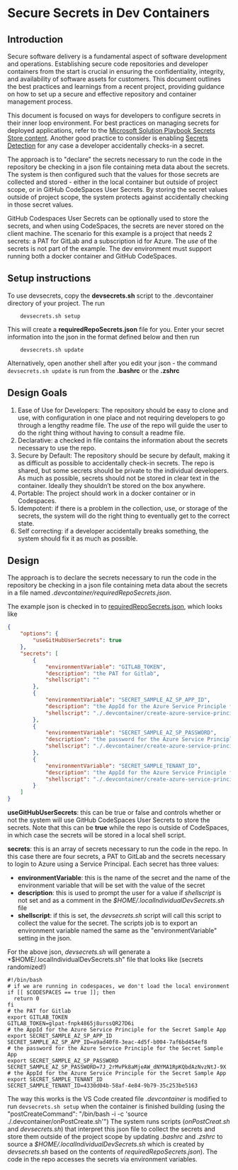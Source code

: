 # Secure Secrets in Dev Containers

## Introduction

Secure software delivery is a fundamental aspect of software development and operations. Establishing secure code repositories and developer containers from the start is crucial in ensuring the confidentiality, integrity, and availability of software assets for customers. This document outlines the best practices and learnings from a recent project, providing guidance on how to set up a secure and effective repository and container management process.

This document is focused on ways for developers to configure secrets in their inner loop environment. For best practices on managing secrets for deployed applications, refer to the [Microsoft Solution Playbook Secrets Store content](https://preview.ms-playbook.com/code-with-devsecops/Capabilities/02-Develop/Secrets-Store/). Another good practice to consider is enabling [Secrets Detection](https://preview.ms-playbook.com/code-with-devsecops/Capabilities/02-Develop/Secrets-Detection/) for any case a developer accidentally checks-in a secret.

The approach is to "declare" the secrets necessary to run the code in the repository be checking in a json file containing meta data about the secrets. The system is then configured such that the values for those secrets are collected and stored - either in the local container but outside of project scope, or in GitHub CodeSpaces User Secrets. By storing the secret values outside of project scope, the system protects against accidentally checking in those secret values.

GitHub Codespaces User Secrets can be optionally used to store the secrets, and when using CodeSpaces, the secrets are never stored on the client machine. The scenario for this example is a project that needs 2 secrets: a PAT for GitLab and a subscription id for Azure.  The *use* of the secrets is not part of the example.  The dev environment must support running both a docker container and GitHub CodeSpaces.
## Setup instructions
To use devsecrets, copy the **devsecrets.sh** script to the .devcontainer directory of your project.  The run

```shell
    devsecrets.sh setup
```

This will create a **requiredRepoSecrets.json** file for you.  Enter your secret information into the json in the format defined below and then run 
```shell
    devsecrets.sh update
```
Alternatively, open another shell after you edit your json - the command ```devsecrets.sh update``` is run from the **.bashrc** or the **.zshrc**
## Design Goals

1. Ease of Use for Developers: The repository should be easy to clone and use, with configuration in one place and not requiring developers to go through a lengthy readme file. The *use* of the repo will guide the user to do the right thing without having to consult a readme file.
2. Declarative: a checked in file contains the information about the secrets necessary to use the repo.
3. Secure by Default: The repository should be secure by default, making it as difficult as possible to accidentally check-in secrets. The repo is shared, but some secrets should be private to the individual developers. As much as possible, secrets should not be stored in clear text in the container. Ideally they shouldn’t be stored on the box anywhere.
4. Portable: The project should work in a docker container or in Codespaces.
5. Idempotent:  if there is a problem in the collection, use, or storage of the secrets, the system will do the right thing to eventually get to the correct state.
6. Self correcting: if a developer accidentally breaks something, the system should fix it as much as possible.

## Design
The approach is to declare the secrets necessary to run the code in the repository be checking in a json file containing meta data about the secrets in a file named *.devcontainer/requiredRepoSecrets.json*.

The example json is checked in to [requiredRepoSecrets.json](.devcontainer/requiredRepoSecrets.json), which looks like

```json
{
    "options": {
        "useGitHubUserSecrets": true
    },
    "secrets": [
        {
            "environmentVariable": "GITLAB_TOKEN",
            "description": "the PAT for Gitlab",
            "shellscript": ""
        },
        {
            "environmentVariable": "SECRET_SAMPLE_AZ_SP_APP_ID",
            "description": "the AppId for the Azure Service Principle for the Secret Sample App",
            "shellscript": "./.devcontainer/create-azure-service-principal.sh"
        },
        {
            "environmentVariable": "SECRET_SAMPLE_AZ_SP_PASSWORD",
            "description": "the password for the Azure Service Principle for the Secret Sample App",
            "shellscript": "./.devcontainer/create-azure-service-principal.sh"
        },
        {
            "environmentVariable": "SECRET_SAMPLE_TENANT_ID",
            "description": "the AppId for the Azure Service Principle for the Secret Sample App",
            "shellscript": "./.devcontainer/create-azure-service-principal.sh"
        }
    ]
}
```

**useGitHubUserSecrets**:  this can be true or false and controls whether or not the system will use GitHub CodeSpaces User Secrets to store the secrets.  Note that this can be **true** while the repo is outside of CodeSpaces, in which case the secrets will be stored in a local shell script.

**secrets**: this is an array of secrets necessary to run the code in the repo.  In this case there are four secrets, a PAT to GitLab and the secrets necessary to login to Azure using a Service Principal.  Each secret has three values:

* **environmentVariable**: this is the name of the secret and the name of the environment variable that will be set with the value of the secret
* **description**: this is used to prompt the user for a value if *shellscript* is not set and as a comment in the *$HOME/.localIndividualDevSecrets.sh* file
* **shellscript**: if this is set, the *devsecrets.sh* script will call this script to collect the value for the secret.  The scripts job is to export an environment variable named the same as the "environmentVariable" setting in the json.

For the above json, *devsecrets.sh* will generate a *$HOME/.localIndividualDevSecrets.sh" file that looks like (secrets randomized!)

```shell
#!/bin/bash
# if we are running in codespaces, we don't load the local environment
if [[ $CODESPACES == true ]]; then  
  return 0
fi
# the PAT for Gitlab
export GITLAB_TOKEN
GITLAB_TOKEN=glpat-fnpk4865j8urssQR27D6i
# the AppId for the Azure Service Principle for the Secret Sample App
export SECRET_SAMPLE_AZ_SP_APP_ID
SECRET_SAMPLE_AZ_SP_APP_ID=a9ad40f8-3eac-4d5f-b004-7af6bd454ef8
# the password for the Azure Service Principle for the Secret Sample App
export SECRET_SAMPLE_AZ_SP_PASSWORD
SECRET_SAMPLE_AZ_SP_PASSWORD=7J_2rMvPk8aMjeAW_dNYMA1RpKQbdAzNvzNtJ-9X
# the AppId for the Azure Service Principle for the Secret Sample App
export SECRET_SAMPLE_TENANT_ID
SECRET_SAMPLE_TENANT_ID=4330d04b-58af-4e84-9b79-35c253be5163
```



The way this works is the VS Code created file *.devcontainer* is modified to run ```devsecrets.sh setup``` when the container is finished building (using the "postCreateCommand": "/bin/bash -i -c 'source ./.devcontainer/onPostCreate.sh'")  The system runs scripts (*onPostCreat.sh* and *devsecrets.sh*) that interpret this json file to collect the secrets and store them outside of the project scope by updating *.bashrc* and *.zshrc* to source a *$HOME/.localIndividualDevSecrets.sh* which is created by *devsecrets.sh* based on the contents of *requiredRepoSecrets.json*).  The code in the repo accesses the secrets via environment variables.
 